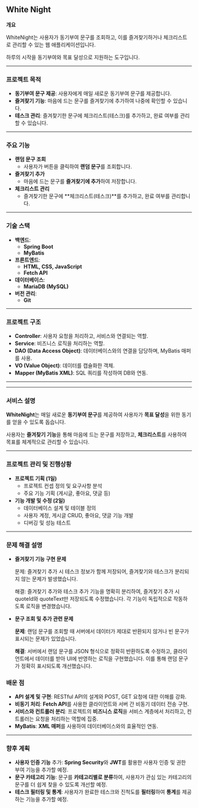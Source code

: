 ## White Night

**개요**

WhiteNight는 사용자가 동기부여 문구를 조회하고, 이를 즐겨찾기하거나 체크리스트로 관리할 수 있는 웹 애플리케이션입니다.

하루의 시작을 동기부여와 목표 달성으로 지원하는 도구입니다.

---

### **프로젝트 목적**

- **동기부여 문구 제공**: 사용자에게 매일 새로운 동기부여 문구를 제공합니다.
- **즐겨찾기 기능**: 마음에 드는 문구를 즐겨찾기에 추가하여 나중에 확인할 수 있습니다.
- **테스크 관리**: 즐겨찾기한 문구에 체크리스트(테스크)를 추가하고, 완료 여부를 관리할 수 있습니다.

---

### **주요 기능**

- **랜덤 문구 조회**
    - 사용자가 버튼을 클릭하여 **랜덤 문구**를 조회합니다.
- **즐겨찾기 추가**
    - 마음에 드는 문구를 **즐겨찾기에 추가**하여 저장합니다.
- **체크리스트 관리**
    - 즐겨찾기한 문구에 **체크리스트(테스크)**를 추가하고, 완료 여부를 관리합니다.

---

### **기술 스택**

- **백엔드**:
    - **Spring Boot**
    - **MyBatis**
- **프론트엔드**:
    - **HTML, CSS, JavaScript**
    - **Fetch API**
- **데이터베이스**:
    - **MariaDB (MySQL)**
- **버전 관리**:
    - **Git**

---

### **프로젝트 구조**

- **Controller**: 사용자 요청을 처리하고, 서비스와 연결되는 역할.
- **Service**: 비즈니스 로직을 처리하는 역할.
- **DAO (Data Access Object)**: 데이터베이스와의 연결을 담당하며, MyBatis 매퍼를 사용.
- **VO (Value Object)**: 데이터를 캡슐화한 객체.
- **Mapper (MyBatis XML)**: SQL 쿼리를 작성하여 DB와 연동.

---

---

### **서비스 설명**

**WhiteNight**는 매일 새로운 **동기부여 문구**를 제공하여 사용자가 **목표 달성**을 위한 동기를 얻을 수 있도록 돕습니다.

사용자는 **즐겨찾기 기능**을 통해 마음에 드는 문구를 저장하고, **체크리스트**를 사용하여 목표를 체계적으로 관리할 수 있습니다.

---

### **프로젝트 관리 및 진행상황**

- **프로젝트 기획 (1일)**
    - 프로젝트 컨셉 정의 및 요구사항 분석
    - 주요 기능 기획 (게시글, 좋아요, 댓글 등)
- **기능 개발 및 수정 (2일)**
    - 데이터베이스 설계 및 테이블 정의
    - 사용자 계정, 게시글 CRUD, 좋아요, 댓글 기능 개발
    - 디버깅 및 성능 테스트

---
### **문제 해결 설명**

- **즐겨찾기 기능 구현 문제**
    
    문제: 즐겨찾기 추가 시 테스크 정보가 함께 저장되어, 즐겨찾기와 테스크가 분리되지 않는 문제가 발생했습니다.
    
    해결: 즐겨찾기 추가와 테스크 추가 기능을 명확히 분리하여, 즐겨찾기 추가 시 quoteId와 quoteText만 저장되도록 수정했습니다. 각 기능이 독립적으로 작동하도록 로직을 변경했습니다.
    

- **문구 조회 및 추가 관련 문제**
    
    **문제**: 랜덤 문구를 조회할 때 서버에서 데이터가 제대로 반환되지 않거나 빈 문구가 표시되는 문제가 있었습니다.
    
    **해결**: 서버에서 랜덤 문구를 JSON 형식으로 정확히 반환하도록 수정하고, 클라이언트에서 데이터를 받아 UI에 반영하는 로직을 구현했습니다. 이를 통해 랜덤 문구가 정확히 표시되도록 개선했습니다.

### **배운 점**

- **API 설계 및 구현**: RESTful API의 설계와 POST, GET 요청에 대한 이해를 강화.
- **비동기 처리**: **Fetch API**를 사용한 클라이언트와 서버 간 비동기 데이터 전송 구현.
- **서비스와 컨트롤러 분리**: 프로젝트의 **비즈니스 로직**을 서비스 계층에서 처리하고, 컨트롤러는 요청을 처리하는 역할에 집중.
- **MyBatis**: **XML 매퍼**를 사용하여 데이터베이스와의 효율적인 연동.

---

### **향후 계획**

- **사용자 인증 기능** 추가: **Spring Security**와 **JWT**를 활용한 사용자 인증 및 권한 부여 기능을 추가할 예정.
- **문구 카테고리 기능**: 문구를 **카테고리별로 분류**하여, 사용자가 관심 있는 카테고리의 문구를 더 쉽게 찾을 수 있도록 개선할 예정.
- **테스크 필터링 및 통계**: 사용자가 완료한 테스크와 진척도를 **필터링**하여 **통계**를 제공하는 기능을 추가할 예정.
